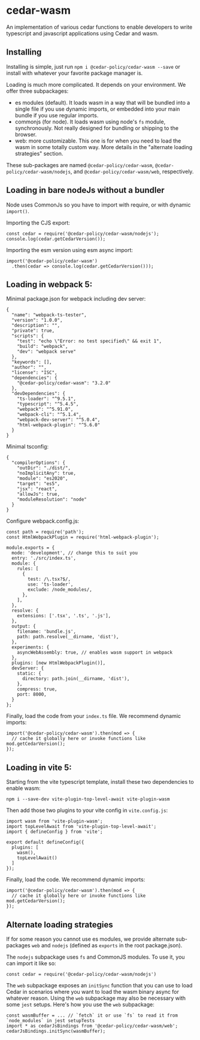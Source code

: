 # cedar-wasm

An implementation of various cedar functions to enable developers to write typescript and javascript applications using Cedar and wasm.

## Installing

Installing is simple, just run `npm i @cedar-policy/cedar-wasm --save` or install with whatever your favorite package manager is.

Loading is much more complicated. It depends on your environment. We offer three subpackages:

* es modules (default). It loads wasm in a way that will be bundled into a single file if you use dynamic imports, or embedded into your main bundle if you use regular imports.
* commonjs (for node). It loads wasm using node's `fs` module, synchronously. Not really designed for bundling or shipping to the browser.
* web: more customizable. This one is for when you need to load the wasm in some totally custom way. More details in the "alternate loading strategies" section.

These sub-packages are named `@cedar-policy/cedar-wasm`, `@cedar-policy/cedar-wasm/nodejs`, and `@cedar-policy/cedar-wasm/web`, respectively.

## Loading in bare nodeJs without a bundler

Node uses CommonJs so you have to import with require, or with dynamic `import()`. 

Importing the CJS export:

```
const cedar = require('@cedar-policy/cedar-wasm/nodejs');
console.log(cedar.getCedarVersion());
```

Importing the esm version using esm async import:

```
import('@cedar-policy/cedar-wasm')
  .then(cedar => console.log(cedar.getCedarVersion()));
```


## Loading in webpack 5:

Minimal package.json for webpack including dev server:

```
{
  "name": "webpack-ts-tester",
  "version": "1.0.0",
  "description": "", 
  "private": true,
  "scripts": {
    "test": "echo \"Error: no test specified\" && exit 1",
    "build": "webpack",
    "dev": "webpack serve"
  },  
  "keywords": [], 
  "author": "", 
  "license": "ISC",
  "dependencies": {
    "@cedar-policy/cedar-wasm": "3.2.0"
  },  
  "devDependencies": {
    "ts-loader": "^9.5.1",
    "typescript": "^5.4.5",
    "webpack": "^5.91.0",
    "webpack-cli": "^5.1.4",
    "webpack-dev-server": "^5.0.4",
    "html-webpack-plugin": "^5.6.0"
  }
}
```

Minimal tsconfig:

```
{
  "compilerOptions": {
    "outDir": "./dist/",
    "noImplicitAny": true,
    "module": "es2020",
    "target": "es5",
    "jsx": "react",
    "allowJs": true,
    "moduleResolution": "node"
  }
}
```

Configure webpack.config.js:

```
const path = require('path');
const HtmlWebpackPlugin = require('html-webpack-plugin');

module.exports = { 
  mode: 'development', // change this to suit you
  entry: './src/index.ts',
  module: {
    rules: [
      {   
        test: /\.tsx?$/,
        use: 'ts-loader',
        exclude: /node_modules/,
      },  
    ],  
  },  
  resolve: {
    extensions: ['.tsx', '.ts', '.js'],
  },  
  output: {
    filename: 'bundle.js',
    path: path.resolve(__dirname, 'dist'),
  },  
  experiments: {
    asyncWebAssembly: true, // enables wasm support in webpack
  },
  plugins: [new HtmlWebpackPlugin()],
  devServer: {
    static: {
      directory: path.join(__dirname, 'dist'),
    },  
    compress: true,
    port: 8000,
  }
};
```

Finally, load the code from your `index.ts` file. We recommend dynamic imports:

```
import('@cedar-policy/cedar-wasm').then(mod => {
  // cache it globally here or invoke functions like mod.getCedarVersion();
});
```



## Loading in vite 5:

Starting from the vite typescript template, install these two dependencies to enable wasm:

```
npm i --save-dev vite-plugin-top-level-await vite-plugin-wasm
```

Then add those two plugins to your vite config in `vite.config.js`:

```
import wasm from 'vite-plugin-wasm';
import topLevelAwait from 'vite-plugin-top-level-await';
import { defineConfig } from 'vite';

export default defineConfig({
  plugins: [
    wasm(),
    topLevelAwait()
  ]
});

```

Finally, load the code. We recommend dynamic imports:

```
import('@cedar-policy/cedar-wasm').then(mod => {
  // cache it globally here or invoke functions like mod.getCedarVersion();
});
```

## Alternate loading strategies

If for some reason you cannot use es modules, we provide alternate sub-packages `web` and `nodejs` (defined as `exports` in the root package.json).

The `nodejs` subpackage uses `fs` and CommonJS modules. To use it, you can import it like so:

```
const cedar = require('@cedar-policy/cedar-wasm/nodejs')
```

The `web` subpackage exposes an `initSync` function that you can use to load Cedar in scenarios where you want to load the wasm binary async for whatever reason. Using the `web` subpackage may also be necessary with some `jest` setups. Here's how you use the `web` subpackage:

```
const wasmBuffer = ... // `fetch` it or use `fs` to read it from `node_modules` in jest setupTests
import * as cedarJsBindings from '@cedar-policy/cedar-wasm/web';
cedarJsBindings.initSync(wasmBuffer);
```
